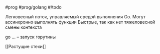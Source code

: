 #prog #prog/golang #/todo 

Легковесный поток, управляемый средой выполнения Go. Могут ассинхронно выполнять функции
Быстрые, так как нет тяжеловесной смены контекста 

go ... – запуск горутины

[[Растущие стеки]]
